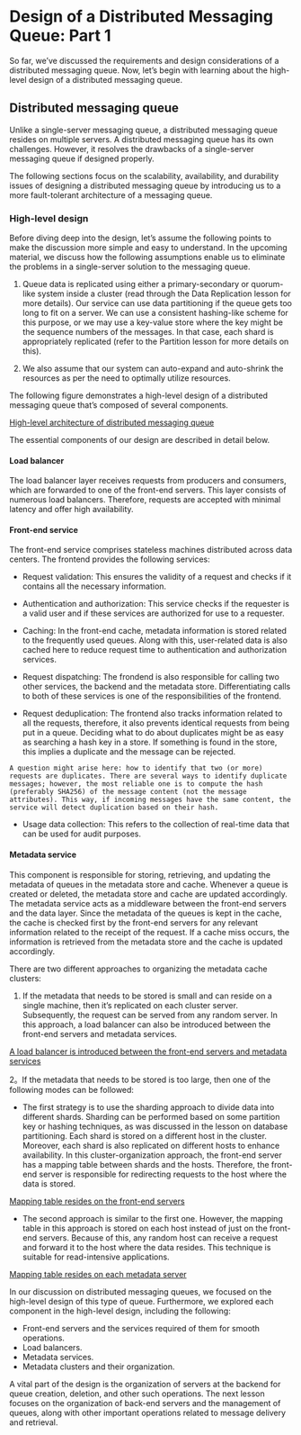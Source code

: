 # Design of a Distributed Messaging Queue: Part 1
So far, we’ve discussed the requirements and design considerations of a distributed messaging queue. Now, let’s begin with learning about the high-level design of a distributed messaging queue.

## Distributed messaging queue
Unlike a single-server messaging queue, a distributed messaging queue resides on multiple servers. A distributed messaging queue has its own challenges. However, it resolves the drawbacks of a single-server messaging queue if designed properly.

The following sections focus on the scalability, availability, and durability issues of designing a distributed messaging queue by introducing us to a more fault-tolerant architecture of a messaging queue.

### High-level design
Before diving deep into the design, let’s assume the following points to make the discussion more simple and easy to understand. In the upcoming material, we discuss how the following assumptions enable us to eliminate the problems in a single-server solution to the messaging queue.

1. Queue data is replicated using either a primary-secondary or quorum-like system inside a cluster (read through the Data Replication lesson for more details). Our service can use data partitioning if the queue gets too long to fit on a server. We can use a consistent hashing-like scheme for this purpose, or we may use a key-value store where the key might be the sequence numbers of the messages. In that case, each shard is appropriately replicated (refer to the Partition lesson for more details on this).

2. We also assume that our system can auto-expand and auto-shrink the resources as per the need to optimally utilize resources.

The following figure demonstrates a high-level design of a distributed messaging queue that’s composed of several components.

[High-level architecture of distributed messaging queue](./design.jpg)

The essential components of our design are described in detail below.

#### Load balancer
The load balancer layer receives requests from producers and consumers, which are forwarded to one of the front-end servers. This layer consists of numerous load balancers. Therefore, requests are accepted with minimal latency and offer high availability.

#### Front-end service
The front-end service comprises stateless machines distributed across data centers. The frontend provides the following services:

- Request validation: This ensures the validity of a request and checks if it contains all the necessary information.

- Authentication and authorization: This service checks if the requester is a valid user and if these services are authorized for use to a requester.

- Caching: In the front-end cache, metadata information is stored related to the frequently used queues. Along with this, user-related data is also cached here to reduce request time to authentication and authorization services.

- Request dispatching: The frondend is also responsible for calling two other services, the backend and the metadata store. Differentiating calls to both of these services is one of the responsibilities of the frontend.

- Request deduplication: The frontend also tracks information related to all the requests, therefore, it also prevents identical requests from being put in a queue. Deciding what to do about duplicates might be as easy as searching a hash key in a store. If something is found in the store, this implies a duplicate and the message can be rejected.

```
A question might arise here: how to identify that two (or more) requests are duplicates. There are several ways to identify duplicate messages; however, the most reliable one is to compute the hash (preferably SHA256) of the message content (not the message attributes). This way, if incoming messages have the same content, the service will detect duplication based on their hash.
```

- Usage data collection: This refers to the collection of real-time data that can be used for audit purposes.
#### Metadata service
This component is responsible for storing, retrieving, and updating the metadata of queues in the metadata store and cache. Whenever a queue is created or deleted, the metadata store and cache are updated accordingly. The metadata service acts as a middleware between the front-end servers and the data layer. Since the metadata of the queues is kept in the cache, the cache is checked first by the front-end servers for any relevant information related to the receipt of the request. If a cache miss occurs, the information is retrieved from the metadata store and the cache is updated accordingly.

There are two different approaches to organizing the metadata cache clusters:

1. If the metadata that needs to be stored is small and can reside on a single machine, then it’s replicated on each cluster server. Subsequently, the request can be served from any random server. In this approach, a load balancer can also be introduced between the front-end servers and metadata services.

[A load balancer is introduced between the front-end servers and metadata services](./lb.jpg)

2。If the metadata that needs to be stored is too large, then one of the following modes can be followed:
- The first strategy is to use the sharding approach to divide data into different shards. Sharding can be performed based on some partition key or hashing techniques, as was discussed in the lesson on database partitioning. Each shard is stored on a different host in the cluster. Moreover, each shard is also replicated on different hosts to enhance availability. In this cluster-organization approach, the front-end server has a mapping table between shards and the hosts. Therefore, the front-end server is responsible for redirecting requests to the host where the data is stored.

[Mapping table resides on the front-end servers](./mapping_table1.jpg)

- The second approach is similar to the first one. However, the mapping table in this approach is stored on each host instead of just on the front-end servers. Because of this, any random host can receive a request and forward it to the host where the data resides. This technique is suitable for read-intensive applications.

[Mapping table resides on each metadata server](./mapping_table2.jpg)

In our discussion on distributed messaging queues, we focused on the high-level design of this type of queue. Furthermore, we explored each component in the high-level design, including the following:

- Front-end servers and the services required of them for smooth operations.
- Load balancers.
- Metadata services.
- Metadata clusters and their organization.

A vital part of the design is the organization of servers at the backend for queue creation, deletion, and other such operations. The next lesson focuses on the organization of back-end servers and the management of queues, along with other important operations related to message delivery and retrieval.
